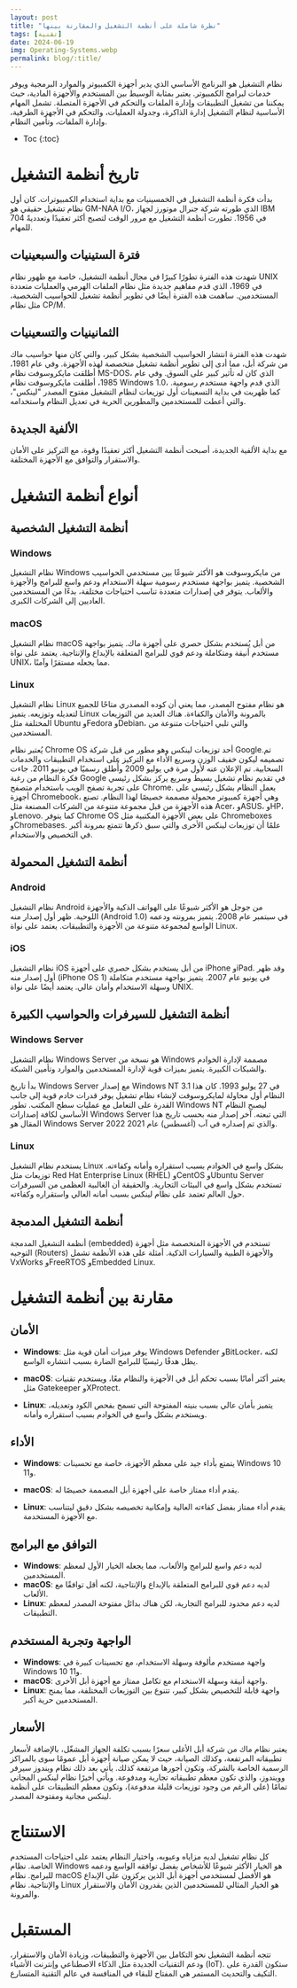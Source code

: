 ```yaml
---
layout: post
title: "نظرة شاملة على أنظمة التشغيل والمقارنة بينها"
tags: [تقنية]
date: 2024-06-19
img: Operating-Systems.webp
permalink: blog/:title/
---
```




نظام التشغيل هو البرنامج الأساسي الذي يدير أجهزة الكمبيوتر والموارد البرمجية ويوفر خدمات لبرامج الكمبيوتر. يعتبر بمثابة الوسيط بين المستخدم والأجهزة المادية، حيث يمكننا من تشغيل التطبيقات وإدارة الملفات والتحكم في الأجهزة المتصلة. تشمل المهام الأساسية لنظام التشغيل إدارة الذاكرة، وجدولة العمليات، والتحكم في الأجهزة الطرفية، وإدارة الملفات، وتأمين النظام.

* Toc
{:toc}

# تاريخ أنظمة التشغيل

بدأت فكرة أنظمة التشغيل في الخمسينيات مع بداية استخدام الكمبيوترات. كان أول نظام تشغيل حقيقي هو GM-NAA I/O، الذي طورته شركة جنرال موتورز لجهاز IBM 704 في 1956. تطورت أنظمة التشغيل مع مرور الوقت لتصبح أكثر تعقيدًا وتعدديةً للمهام.

## فترة الستينيات والسبعينيات

شهدت هذه الفترة تطورًا كبيرًا في مجال أنظمة التشغيل، خاصة مع ظهور نظام UNIX في 1969، الذي قدم مفاهيم جديدة مثل نظام الملفات الهرمي والعمليات متعددة المستخدمين. ساهمت هذه الفترة أيضًا في تطوير أنظمة تشغيل للحواسيب الشخصية، مثل نظام CP/M.

## الثمانينيات والتسعينيات

شهدت هذه الفترة انتشار الحواسيب الشخصية بشكل كبير، والتي كان منها حواسيب ماك من شركة أبل، مما أدى إلى تطوير أنظمة تشغيل متخصصة لهذه الأجهزة. وفي عام 1981، أطلقت مايكروسوفت نظام MS-DOS، الذي كان له تأثير كبير على السوق. وفي عام 1985، أطلقت مايكروسوفت نظام Windows 1.0، الذي قدم واجهة مستخدم رسومية. كما ظهربت في بداية التسعينات أول توزيعات لنظام التشغيل مفتوح المصدر "لينكس"، والتي أعطت للمستخدمين والمطورين الحرية في تعديل النظام واستخدامه.

## الألفية الجديدة

مع بداية الألفية الجديدة، أصبحت أنظمة التشغيل أكثر تعقيدًا وقوة، مع التركيز على الأمان والاستقرار والتوافق مع الأجهزة المختلفة.

# أنواع أنظمة التشغيل

## أنظمة التشغيل الشخصية

### Windows

نظام التشغيل Windows من مايكروسوفت هو الأكثر شيوعًا بين مستخدمي الحواسيب الشخصية. يتميز بواجهة مستخدم رسومية سهلة الاستخدام ودعم واسع للبرامج والأجهزة والألعاب. يتوفر في إصدارات متعددة تناسب احتياجات مختلفة، بدءًا من المستخدمين العاديين إلى الشركات الكبرى.

### macOS

نظام التشغيل macOS من أبل يُستخدم بشكل حصري على أجهزة ماك. يتميز بواجهة مستخدم أنيقة ومتكاملة ودعم قوي للبرامج المتعلقة بالإبداع والإنتاجية. يعتمد على نواة UNIX، مما يجعله مستقرًا وآمنًا.

### Linux

نظام التشغيل Linux هو نظام مفتوح المصدر، مما يعني أن كوده المصدري متاحًا للجميع لتعديله وتوزيعه. يتميز Linux بالمرونة والأمان والكفاءة. هناك العديد من التوزيعات المختلفة مثل Ubuntu وFedora وDebian، والتي تلبي احتياجات متنوعة من المستخدمين.

يُعتبر نظام Chrome OS أحد توزيعات لينكس  وهو مطور من قبل شركة Google.تم تصميمه ليكون خفيف الوزن وسريع الأداء مع التركيز على استخدام التطبيقات والخدمات السحابية. تم الإعلان عنه لأول مرة في يوليو 2009 وأُطلق رسميًا في يونيو 2011. جاءت فكرة النظام من رغبة Google في تقديم نظام تشغيل بسيط وسريع يركز بشكل رئيسي على تجربة تصفح الويب باستخدام متصفح Chrome. يعمل النظام بشكل رئيسي على أجهزة Chromebook، وهي أجهزة كمبيوتر محمولة مصممة خصيصًا لهذا النظام. تصنع هذه الأجهزة من قبل مجموعة متنوعة من الشركات المصنعة مثل Acer، وASUS، وHP، وLenovo. كما يتوفر Chrome OS على بعض الأجهزة المكتبية مثل Chromeboxes وChromebases. علمًا أن توزيعات لينكس الأخرى والتي سبق ذكرها تتمتع بمرونة أكبر في التخصيص والاستخدام.


## أنظمة التشغيل المحمولة

### Android

نظام التشغيل Android من جوجل هو الأكثر شيوعًا على الهواتف الذكية والأجهزة اللوحية. ظهر أول إصدار منه (Android 1.0) في سبتمبر عام 2008. يتميز بمرونته ودعمه الواسع لمجموعة متنوعة من الأجهزة والتطبيقات. يعتمد على نواة Linux.

### iOS

نظام التشغيل iOS من أبل يستخدم بشكل حصري على أجهزة iPhone وiPad. وقد ظهر أول إصدار منه (iPhone OS 1) في يونيو عام 2007. يتميز بواجهة مستخدم متكاملة وسهلة الاستخدام وأمان عالي. يعتمد أيضًا على نواة UNIX.

## أنظمة التشغيل للسيرفرات والحواسيب الكبيرة

### Windows Server

نظام التشغيل Windows Server هو نسخة من Windows مصممة لإدارة الخوادم والشبكات الكبيرة. يتميز بميزات قوية لإدارة المستخدمين والموارد وتأمين الشبكة.

بدأ تاريخ Windows Server مع إصدار Windows NT 3.1 في 27 يوليو 1993. كان هذا النظام أول محاولة لمايكروسوفت لإنشاء نظام تشغيل يوفر قدرات خادم قوية إلى جانب القدرة على التعامل مع عمليات سطح المكتب. تطور Windows NT ليصبح النظام الأساسي لكافة إصدارات Windows Server التي تبعته. آخر إصدار منه بحسب تاريخ هذا المقال هو Windows Server 2022 والذي تم إصداره في آب (أغسطس) عام 2021.

### Linux

يستخدم نظام التشغيل Linux بشكل واسع في الخوادم بسبب استقراره وأمانه وكفاءته. توزيعات مثل Red Hat Enterprise Linux (RHEL) وCentOS وUbuntu Server تستخدم بشكل واسع في البيئات التجارية. والحقيقة أن الغالبية العظمى من السيرفرات حول العالم تعتمد على نظام لينكس بسبب أمانه العالي واستقراره وكفاءته.

## أنظمة التشغيل المدمجة

أنظمة التشغيل المدمجة (embedded) تستخدم في الأجهزة المتخصصة مثل أجهزة التوجيه (Routers) والأجهزة الطبية والسيارات الذكية. أمثلة على هذه الأنظمة تشمل VxWorks وFreeRTOS وEmbedded Linux.

# مقارنة بين أنظمة التشغيل

## الأمان

- **Windows**: يوفر ميزات أمان قوية مثل Windows Defender وBitLocker، لكنه يظل هدفًا رئيسيًا للبرامج الضارة بسبب انتشاره الواسع.

- **macOS**: يعتبر أكثر أمانًا بسبب تحكم أبل في الأجهزة والنظام معًا، ويستخدم تقنيات مثل Gatekeeper وXProtect.

- **Linux**: يتميز بأمان عالي بسبب بنيته المفتوحة التي تسمح بفحص الكود وتعديله، ويستخدم بشكل واسع في الخوادم بسبب استقراره وأمانه.

## الأداء

- **Windows**: يتمتع بأداء جيد على معظم الأجهزة، خاصة مع تحسينات Windows 10 و11.

- **macOS**: يقدم أداء ممتاز خاصة على أجهزة أبل المصممة خصيصًا له.

- **Linux**: يقدم أداء ممتاز بفضل كفاءته العالية وإمكانية تخصيصه بشكل دقيق ليتناسب مع الأجهزة المستخدمة.

## التوافق مع البرامج

- **Windows**: لديه دعم واسع للبرامج والألعاب، مما يجعله الخيار الأول لمعظم المستخدمين.
- **macOS**: لديه دعم قوي للبرامج المتعلقة بالإبداع والإنتاجية، لكنه أقل توافقًا مع الألعاب.
- **Linux**: لديه دعم محدود للبرامج التجارية، لكن هناك بدائل مفتوحة المصدر لمعظم التطبيقات.

## الواجهة وتجربة المستخدم

- **Windows**: واجهة مستخدم مألوفة وسهلة الاستخدام، مع تحسينات كبيرة في Windows 10 و11.
- **macOS**: واجهة أنيقة وسهلة الاستخدام مع تكامل ممتاز مع أجهزة أبل الأخرى.
- **Linux**: واجهة قابلة للتخصيص بشكل كبير، تتنوع بين التوزيعات المختلفة، مما يمنح المستخدمين حرية أكبر.


## الأسعار

يعتبر نظام ماك من شركة أبل الأغلى سعرًا بسبب تكلفة الجهاز المشغّل، بالإضافة ﻷسعار تطبيقاته المرتفعة، وكذلك الصيانة، حيث لا يمكن صيانة أجهزة أبل عمومًا سوى بالمراكز الرسمية الخاصة بالشركة، وتكون أجورها مرتفعة كذلك. يأتي بعد ذلك نظام ويندوز سيرفر وويندوز، والذي تكون معظم تطبيقاته تجارية ومدفوعة. ويأتي أخيرًا نظام لينكس المجاني تمامًا (على الرغم من وجود توزيعات قليلة مدفوعة)، وتكون معظم التطبيقات على أنظمة لينكس مجانية ومفتوحة المصدر.

# الاستنتاج

كل نظام تشغيل لديه مزاياه وعيوبه، واختيار النظام يعتمد على احتياجات المستخدم الخاصة. نظام Windows هو الخيار الأكثر شيوعًا للأشخاص بفضل توافقه الواسع ودعمه للبرامج. نظام macOS هو الأفضل لمستخدمي أجهزة أبل الذين يركزون على الإبداع والإنتاجية. نظام Linux هو الخيار المثالي للمستخدمين الذين يقدرون الأمان والاستقرار والمرونة.

# المستقبل

تتجه أنظمة التشغيل نحو التكامل بين الأجهزة والتطبيقات، وزيادة الأمان والاستقرار، ودعم التقنيات الجديدة مثل الذكاء الاصطناعي وإنترنت الأشياء (IoT). ستكون القدرة على التكيف والتحديث المستمر هي المفتاح للبقاء في المنافسة في عالم التقنية المتسارع.
